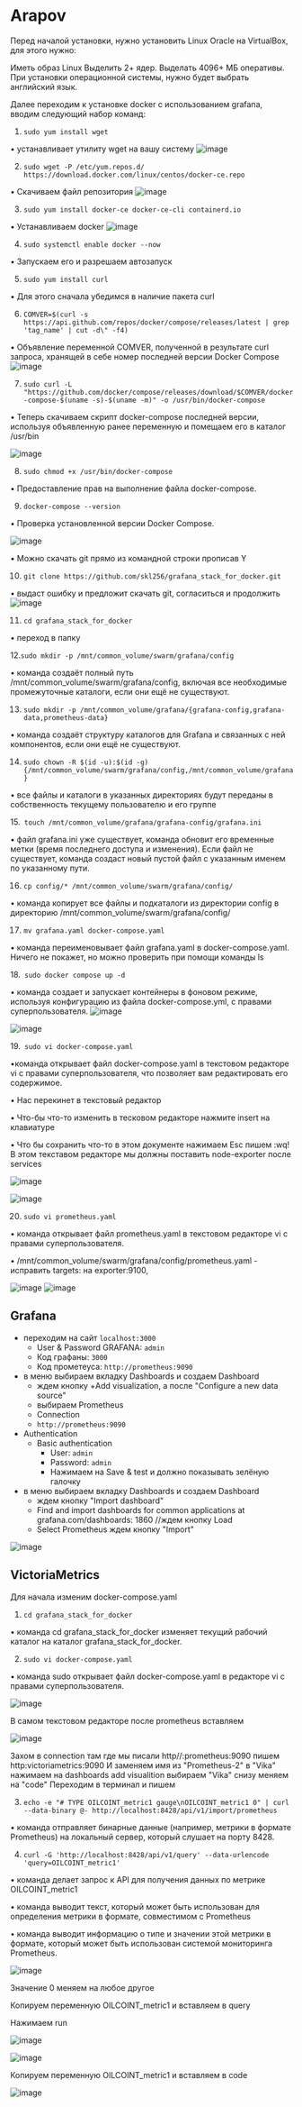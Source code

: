# Arapov

Перед началой установки, нужно установить Linux Oracle на VirtualBox, для этого нужно:

Иметь образ Linux
Выделить 2+ ядер.
Выделать 4096+ МБ оперативы.
При установки операционной системы, нужно будет выбрать английский язык.

Далее переходим к установке docker с использованием grafana, вводим следующий набор команд:

1. `sudo yum install wget`

• устанавливает утилиту wget на вашу систему
![image](https://raw.githubusercontent.com/laflare247/ArapovKISP492/fb767828df460776215537d4a184da6ca2063211/5233554041613708500.jpg)


2. `sudo wget -P /etc/yum.repos.d/ https://download.docker.com/linux/centos/docker-ce.repo`

• Скачиваем файл репозитория
![image](https://github.com/laflare247/ArapovKISP492/blob/b32d2d494d0fc8c5c9dd471d40726e61b3dcc27e/5233554041613708511.jpg)

3. `sudo yum install docker-ce docker-ce-cli containerd.io`

• Устанавливаем docker
![image](https://github.com/laflare247/ArapovKISP492/blob/b32d2d494d0fc8c5c9dd471d40726e61b3dcc27e/5233554041613708515.jpg)

4. `sudo systemctl enable docker --now`

• Запускаем его и разрешаем автозапуск

5. `sudo yum install curl`

• Для этого сначала убедимся в наличие пакета curl

6. `COMVER=$(curl -s https://api.github.com/repos/docker/compose/releases/latest | grep 'tag_name' | cut -d\" -f4)`

• Объявление переменной COMVER, полученной в результате curl запроса, хранящей в себе номер последней
версии Docker Compose
![image](https://github.com/laflare247/ArapovKISP492/blob/b32d2d494d0fc8c5c9dd471d40726e61b3dcc27e/5233554041613708520.jpg)

7. `sudo curl -L "https://github.com/docker/compose/releases/download/$COMVER/docker-compose-$(uname -s)-$(uname -m)" -o /usr/bin/docker-compose`                        

• Теперь скачиваем скрипт docker-compose последней версии, используя объявленную ранее переменную и помещаем его в каталог /usr/bin

![image](https://github.com/laflare247/ArapovKISP492/blob/b32d2d494d0fc8c5c9dd471d40726e61b3dcc27e/5233554041613708524.jpg)

8. `sudo chmod +x /usr/bin/docker-compose`

• Предоставление прав на выполнение файла docker-compose.

9. `docker-compose --version`

• Проверка установленной версии Docker Compose.

![image](https://github.com/laflare247/ArapovKISP492/blob/b32d2d494d0fc8c5c9dd471d40726e61b3dcc27e/5233554041613708526.jpg)

• Можно скачать git прямо из командной строки прописав Y

10. `git clone https://github.com/skl256/grafana_stack_for_docker.git`

• выдаст ошибку и предложит скачать git, согласиться и продолжить
![image](https://github.com/laflare247/ArapovKISP492/blob/b32d2d494d0fc8c5c9dd471d40726e61b3dcc27e/5233554041613708529.jpg)

11. `cd grafana_stack_for_docker`
    
• переход в папку

12.`sudo mkdir -p /mnt/common_volume/swarm/grafana/config`

• команда создаёт полный путь /mnt/common_volume/swarm/grafana/config, включая все необходимые промежуточные каталоги, если они ещё не существуют.

13. `sudo mkdir -p /mnt/common_volume/grafana/{grafana-config,grafana-data,prometheus-data}`

• команда создаёт структуру каталогов для Grafana и связанных с ней компонентов, если они ещё не существуют.

14. `sudo chown -R $(id -u):$(id -g) {/mnt/common_volume/swarm/grafana/config,/mnt/common_volume/grafana}`

• все файлы и каталоги в указанных директориях будут переданы в собственность текущему пользователю и его группе

15.` touch /mnt/common_volume/grafana/grafana-config/grafana.ini`

• файл grafana.ini уже существует, команда обновит его временные метки (время последнего доступа и изменения). Если файл не существует, команда создаст новый пустой файл с указанным именем по указанному пути.

16. `cp config/* /mnt/common_volume/swarm/grafana/config/`

• команда копирует все файлы и подкаталоги из директории config в директорию /mnt/common_volume/swarm/grafana/config/

17. `mv grafana.yaml docker-compose.yaml `

• команда переименовывает файл grafana.yaml в docker-compose.yaml. Ничего не покажет, но можно проверить при помощи команды ls

18.` sudo docker compose up -d`

• команда создает и запускает контейнеры в фоновом режиме, используя конфигурацию из файла docker-compose.yml, с правами суперпользователя.
![image](https://github.com/laflare247/ArapovKISP492/blob/b32d2d494d0fc8c5c9dd471d40726e61b3dcc27e/5233554041613708535.jpg)

![image](https://github.com/laflare247/ArapovKISP492/blob/b32d2d494d0fc8c5c9dd471d40726e61b3dcc27e/5233554041613708536.jpg)

19.` sudo vi docker-compose.yaml`

•команда открывает файл docker-compose.yaml в текстовом редакторе vi с правами суперпользователя, что позволяет вам редактировать его содержимое.

• Нас перекинет в текстовый редактор

• Что-бы что-то изменить в тесковом редакторе нажмите insert на клавиатуре

• Что бы сохранить что-то в этом документе нажимаем Esc пишем :wq! В этом текставом редакторе мы должны поставить node-exporter после services

![image](https://github.com/laflare247/ArapovKISP492/blob/b32d2d494d0fc8c5c9dd471d40726e61b3dcc27e/5233554041613708537.jpg)  

![image](https://github.com/laflare247/ArapovKISP492/blob/b32d2d494d0fc8c5c9dd471d40726e61b3dcc27e/5233554041613708538.jpg)

20. `sudo vi prometheus.yaml `

• команда открывает файл prometheus.yaml в текстовом редакторе vi с правами суперпользователя.

• /mnt/common_volume/swarm/grafana/config/prometheus.yaml - исправить targets: на exporter:9100,

![image](https://github.com/laflare247/ArapovKISP492/blob/b32d2d494d0fc8c5c9dd471d40726e61b3dcc27e/5233554041613708541.jpg)
![image](https://github.com/laflare247/ArapovKISP492/blob/b32d2d494d0fc8c5c9dd471d40726e61b3dcc27e/5233554041613708542.jpg)

## Grafana

* переходим на сайт `localhost:3000`
    * User & Password GRAFANA: `admin`
    * Код графаны: `3000`
    * Код прометеуса: `http://prometheus:9090`
* в меню выбираем вкладку Dashboards и создаем Dashboard
    * ждем кнопку +Add visualization, а после "Configure a new data source"
    * выбираем Prometheus
    * Connection
    * `http://prometheus:9090`
* Authentication
    * Basic authentication
        * User: `admin`
        * Password: `admin`
        * Нажимаем на Save & test и должно показывать зелёную галочку
* в меню выбираем вкладку Dashboards и создаем Dashboard
    * ждем кнопку "Import dashboard"
    * Find and import dashboards for common applications at grafana.com/dashboards: 1860 //ждем кнопку Load
    * Select Prometheus ждем кнопку "Import"

![image](https://github.com/laflare247/ArapovKISP492/blob/b32d2d494d0fc8c5c9dd471d40726e61b3dcc27e/5233554041613708544.jpg)

## VictoriaMetrics

Для начала изменим docker-compose.yaml

1. `cd grafana_stack_for_docker`

• команда cd grafana_stack_for_docker изменяет текущий рабочий каталог на каталог grafana_stack_for_docker.

2. `sudo vi docker-compose.yaml`

• команда sudo открывает файл docker-compose.yaml в редакторе vi с правами суперпользователя.

![image](https://github.com/laflare247/ArapovKISP492/blob/b32d2d494d0fc8c5c9dd471d40726e61b3dcc27e/5233554041613708545.jpg)

В самом текстовом редакторе после prometheus вставляем

![image](https://github.com/laflare247/ArapovKISP492/blob/b32d2d494d0fc8c5c9dd471d40726e61b3dcc27e/5233554041613708548.jpg)

Захом в connection
там где мы писали http//:prometheus:9090 пишем http:victoriametrics:9090 И заменяем имя из "Prometheus-2" в "Vika"
нажимаем на dashboards add visualition выбираем "Vika"
снизу меняем на "code"
Переходим в терминал и пишем

3. `echo -e "# TYPE OILCOINT_metric1 gauge\nOILCOINT_metric1 0" | curl --data-binary @- http://localhost:8428/api/v1/import/prometheus  `

• команда отправляет бинарные данные (например, метрики в формате Prometheus) на локальный сервер, который слушает на порту 8428.

4. `curl -G 'http://localhost:8428/api/v1/query' --data-urlencode 'query=OILCOINT_metric1'`

• команда делает запрос к API для получения данных по метрике OILCOINT_metric1

• команда выводит текст, который может быть использован для определения метрики в формате, совместимом с Prometheus

• команда выводит информацию о типе и значении этой метрики в формате, который может быть использован системой мониторинга Prometheus.

![image](https://github.com/laflare247/ArapovKISP492/blob/b32d2d494d0fc8c5c9dd471d40726e61b3dcc27e/5233554041613708568.jpg)

Значение 0 меняем на любое другое

Копируем переменную OILCOINT_metric1 и вставляем в query

Нажимаем run

![image](https://github.com/laflare247/ArapovKISP492/blob/b32d2d494d0fc8c5c9dd471d40726e61b3dcc27e/5233554041613708571.jpg)

![image](https://github.com/laflare247/ArapovKISP492/blob/b32d2d494d0fc8c5c9dd471d40726e61b3dcc27e/5233554041613708572.jpg)

Копируем переменную OILCOINT_metric1 и вставляем в code

![image](https://github.com/laflare247/ArapovKISP492/blob/b32d2d494d0fc8c5c9dd471d40726e61b3dcc27e/5233554041613708576.jpg)
